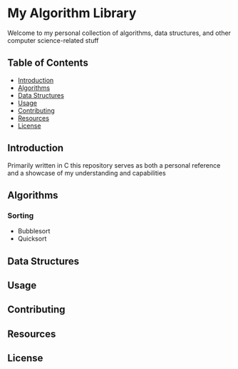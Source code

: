 # My Algorithm Library

Welcome to my personal collection of algorithms, data structures, and other computer science-related stuff

## Table of Contents

- [Introduction](#introduction)
- [Algorithms](#algorithms)
- [Data Structures](#data-structures)
- [Usage](#usage)
- [Contributing](#contributing)
- [Resources](#resources)
- [License](#license)

## Introduction

Primarily written in C this repository serves as both a personal reference and
a showcase of my understanding and capabilities

## Algorithms

### Sorting

- Bubblesort
- Quicksort

## Data Structures

## Usage

## Contributing

## Resources

## License

